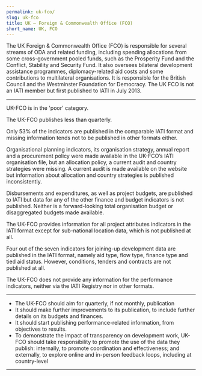 ```yaml
---
permalink: uk-fco/
slug: uk-fco
title: UK – Foreign & Commonwealth Office (FCO)
short_name: UK, FCO
---
```


The UK Foreign & Commonwealth Office (FCO) is responsible for several streams of ODA and related funding, including spending allocations from some cross-government pooled funds, such as the Prosperity Fund and the Conflict, Stability and Security Fund. It also oversees bilateral development assistance programmes, diplomacy-related aid costs and some contributions to multilateral organisations. It is responsible for the British Council and the Westminster Foundation for Democracy. The UK FCO is not an IATI member but first published to IATI in July 2013.

---

UK-FCO is in the 'poor' category.

The UK-FCO publishes less than quarterly.

Only 53% of the indicators are published in the comparable IATI format and missing information tends not to be published in other formats either.

Organisational planning indicators, its organisation strategy, annual report and a procurement policy were made available in the UK-FCO’s IATI organisation file, but an allocation policy, a current audit and country strategies were missing. A current audit is made available on the website but information about allocation and country strategies is published inconsistently.

Disbursements and expenditures, as well as project budgets, are published to IATI but data for any of the other finance and budget indicators is not published. Neither is a forward-looking total organisation budget or disaggregated budgets made available.

The UK-FCO provides information for all project attributes indicators in the IATI format except for sub-national location data, which is not published at all.

Four out of the seven indicators for joining-up development data are published in the IATI format, namely aid type, flow type, finance type and tied aid status. However, conditions, tenders and contracts are not published at all.

The UK-FCO does not provide any information for the performance indicators, neither via the IATI Registry nor in other formats.

---

 * The UK-FCO should aim for quarterly, if not monthly, publication
 * It should make further improvements to its publication, to include further details on its budgets and finances.
 * It should start publishing performance-related information, from objectives to results.
 * To demonstrate the impact of transparency on development work, UK-FCO should take responsibility to promote the use of the data they publish: internally, to promote coordination and effectiveness; and externally, to explore online and in-person feedback loops, including at country-level

---

